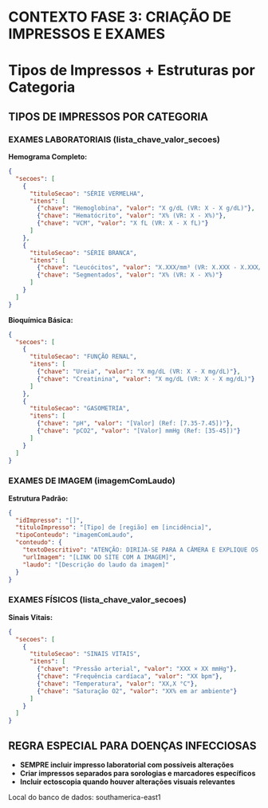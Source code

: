 # CONTEXTO FASE 3: CRIAÇÃO DE IMPRESSOS E EXAMES
# Tipos de Impressos + Estruturas por Categoria

## TIPOS DE IMPRESSOS POR CATEGORIA

### EXAMES LABORATORIAIS (lista_chave_valor_secoes)

**Hemograma Completo:**
```json
{
  "secoes": [
    {
      "tituloSecao": "SÉRIE VERMELHA",
      "itens": [
        {"chave": "Hemoglobina", "valor": "X g/dL (VR: X - X g/dL)"},
        {"chave": "Hematócrito", "valor": "X% (VR: X - X%)"},
        {"chave": "VCM", "valor": "X fL (VR: X - X fL)"}
      ]
    },
    {
      "tituloSecao": "SÉRIE BRANCA", 
      "itens": [
        {"chave": "Leucócitos", "valor": "X.XXX/mm³ (VR: X.XXX - X.XXX/mm³)"},
        {"chave": "Segmentados", "valor": "X% (VR: X - X%)"}
      ]
    }
  ]
}
```

**Bioquímica Básica:**
```json
{
  "secoes": [
    {
      "tituloSecao": "FUNÇÃO RENAL",
      "itens": [
        {"chave": "Ureia", "valor": "X mg/dL (VR: X - X mg/dL)"},
        {"chave": "Creatinina", "valor": "X mg/dL (VR: X - X mg/dL)"}
      ]
    },
    {
      "tituloSecao": "GASOMETRIA",
      "itens": [
        {"chave": "pH", "valor": "[Valor] (Ref: [7.35-7.45])"},
        {"chave": "pCO2", "valor": "[Valor] mmHg (Ref: [35-45])"}
      ]
    }
  ]
}
```

### EXAMES DE IMAGEM (imagemComLaudo)

**Estrutura Padrão:**
```json
{
  "idImpresso": "[]",
  "tituloImpresso": "[Tipo] de [região] em [incidência]",
  "tipoConteudo": "imagemComLaudo",
  "conteudo": {
    "textoDescritivo": "ATENÇÃO: DIRIJA-SE PARA A CÂMERA E EXPLIQUE OS ACHADOS NA IMAGEM",
    "urlImagem": "[LINK DO SITE COM A IMAGEM]",
    "laudo": "[Descrição do laudo da imagem]"
  }
}
```

### EXAMES FÍSICOS (lista_chave_valor_secoes)

**Sinais Vitais:**
```json
{
  "secoes": [
    {
      "tituloSecao": "SINAIS VITAIS",
      "itens": [
        {"chave": "Pressão arterial", "valor": "XXX × XX mmHg"},
        {"chave": "Frequência cardíaca", "valor": "XX bpm"},
        {"chave": "Temperatura", "valor": "XX,X °C"},
        {"chave": "Saturação O2", "valor": "XX% em ar ambiente"}
      ]
    }
  ]
}
```

## REGRA ESPECIAL PARA DOENÇAS INFECCIOSAS
- **SEMPRE incluir impresso laboratorial com possíveis alterações**
- **Criar impressos separados para sorologias e marcadores específicos**
- **Incluir ectoscopia quando houver alterações visuais relevantes**

Local do banco de dados: southamerica-east1
